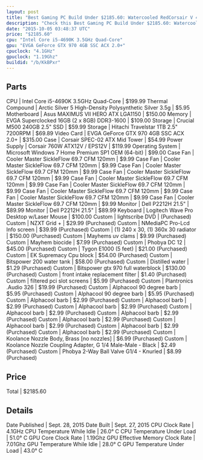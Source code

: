 ```yaml
---
layout: post
title: "Best Gaming PC Build Under $2185.60: Watercooled RedCorsair V 4.0"
description: "Check this Best Gaming PC Build Under $2185.60: Watercooled RedCorsair V 4.0. CPU: Intel Core i5-4690K 3.5GHz Quad-Core, Thermal Compound: Arctic Silver 5 High-Density Pol"
date: "2015-10-05 03:48:37 UTC"
price: "$2185.60"
cpu: "Intel Core i5-4690K 3.5GHz Quad-Core"
gpu: "EVGA GeForce GTX 970 4GB SSC ACX 2.0+"
cpuclock: "4.1GHz"
gpuclock: "1.19Ghz"
buildid: "/b/KkBPxr"
---
```


## Parts

CPU | Intel Core i5-4690K 3.5GHz Quad-Core | $199.99
Thermal Compound | Arctic Silver 5 High-Density Polysynthetic Silver 3.5g | $5.95
Motherboard | Asus MAXIMUS VII HERO ATX LGA1150 | $150.00
Memory | EVGA Superclocked 16GB (2 x 8GB) DDR3-1600 | $109.00
Storage | Crucial M500 240GB 2.5" SSD | $59.99
Storage | Hitachi Travelstar 1TB 2.5" 7200RPM | $69.89
Video Card | EVGA GeForce GTX 970 4GB SSC ACX 2.0+ | $315.00
Case | Corsair SPEC-02 ATX Mid Tower | $54.99
Power Supply | Corsair 760W ATX12V / EPS12V | $119.99
Operating System | Microsoft Windows 7 Home Premium SP1 OEM (64-bit) | $99.00
Case Fan | Cooler Master SickleFlow 69.7 CFM 120mm | $9.99
Case Fan | Cooler Master SickleFlow 69.7 CFM 120mm | $9.99
Case Fan | Cooler Master SickleFlow 69.7 CFM 120mm | $9.99
Case Fan | Cooler Master SickleFlow 69.7 CFM 120mm | $9.99
Case Fan | Cooler Master SickleFlow 69.7 CFM 120mm | $9.99
Case Fan | Cooler Master SickleFlow 69.7 CFM 120mm | $9.99
Case Fan | Cooler Master SickleFlow 69.7 CFM 120mm | $9.99
Case Fan | Cooler Master SickleFlow 69.7 CFM 120mm | $9.99
Case Fan | Cooler Master SickleFlow 69.7 CFM 120mm | $9.99
Monitor | Dell P2212H 21.5" | $89.99
Monitor | Dell P2212H 21.5" | $89.99
Keyboard | Logitech Wave Pro Desktop w/Laser Mouse | $100.00
Custom | lightscribe DVD | (Purchased)
Custom | NZXT Grid + | $29.99 (Purchased)
Custom | NMediaPC Pro-Lcd Info screen | $39.99 (Purchased)
Custom | (1) 240 x 30, (1) 360x 30 radiator | $150.00 (Purchased)
Custom | Mayhems uv clams | $9.99 (Purchased)
Custom | Mayhem biocide | $7.99 (Purchased)
Custom | Phobya DC 12 | $45.00 (Purchased)
Custom | Tygon E1000 (5 feet) | $21.00 (Purchased)
Custom | EK Supremacy Cpu block | $54.00 (Purchased)
Custom | Bitspower 200 water tank | $58.00 (Purchased)
Custom | Distilled water | $1.29 (Purchased)
Custom | Bitspower gtx 970 full waterblock | $130.00 (Purchased)
Custom | front intake replacement filter | $1.40 (Purchased)
Custom | filtered pci slot screens | $5.99 (Purchased)
Custom | Plantronics .Audio 326 | $19.99 (Purchased)
Custom | Alphacool 90 degree barb | $5.95 (Purchased)
Custom | Alphacool 90 degree barb | $5.95 (Purchased)
Custom | Alphacool barb | $2.99 (Purchased)
Custom | Alphacool barb | $2.99 (Purchased)
Custom | Alphacool barb | $2.99 (Purchased)
Custom | Alphacool barb | $2.99 (Purchased)
Custom | Alphacool barb | $2.99 (Purchased)
Custom | Alphacool barb | $2.99 (Purchased)
Custom | Alphacool barb | $2.99 (Purchased)
Custom | Alphacool barb | $2.99 (Purchased)
Custom | Alphacool barb | $2.99 (Purchased)
Custom | Koolance Nozzle Body, Brass [no nozzles] | $6.99 (Purchased)
Custom | Koolance Nozzle Coupling Adapter, G 1/4 Male-Male - Black | $2.49 (Purchased)
Custom | Phobya 2-Way Ball Valve G1/4 - Knurled | $8.99 (Purchased)

## Price

Total | $2185.60

## Details

Date Published | Sept. 28, 2015
Date Built | Sept. 27, 2015
CPU Clock Rate | 4.1GHz
CPU Temperature While Idle | 26.0° C
CPU Temperature Under Load | 51.0° C
GPU Core Clock Rate | 1.19Ghz
GPU Effective Memory Clock Rate | 7.01Ghz
GPU Temperature While Idle | 28.0° C
GPU Temperature Under Load | 43.0° C